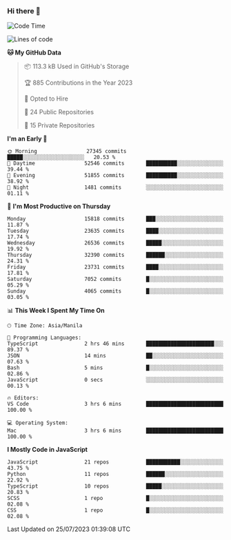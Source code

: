 ### Hi there 👋

<!--START_SECTION:waka-->
![Code Time](http://img.shields.io/badge/Code%20Time-337%20hrs%2013%20mins-blue)

![Lines of code](https://img.shields.io/badge/From%20Hello%20World%20I%27ve%20Written-58.4%20million%20lines%20of%20code-blue)

**🐱 My GitHub Data** 

> 📦 113.3 kB Used in GitHub's Storage 
 > 
> 🏆 885 Contributions in the Year 2023
 > 
> 💼 Opted to Hire
 > 
> 📜 24 Public Repositories 
 > 
> 🔑 15 Private Repositories 
 > 
**I'm an Early 🐤** 

```text
🌞 Morning                27345 commits       █████░░░░░░░░░░░░░░░░░░░░   20.53 % 
🌆 Daytime                52546 commits       ██████████░░░░░░░░░░░░░░░   39.44 % 
🌃 Evening                51855 commits       ██████████░░░░░░░░░░░░░░░   38.92 % 
🌙 Night                  1481 commits        ░░░░░░░░░░░░░░░░░░░░░░░░░   01.11 % 
```
📅 **I'm Most Productive on Thursday** 

```text
Monday                   15818 commits       ███░░░░░░░░░░░░░░░░░░░░░░   11.87 % 
Tuesday                  23635 commits       ████░░░░░░░░░░░░░░░░░░░░░   17.74 % 
Wednesday                26536 commits       █████░░░░░░░░░░░░░░░░░░░░   19.92 % 
Thursday                 32390 commits       ██████░░░░░░░░░░░░░░░░░░░   24.31 % 
Friday                   23731 commits       ████░░░░░░░░░░░░░░░░░░░░░   17.81 % 
Saturday                 7052 commits        █░░░░░░░░░░░░░░░░░░░░░░░░   05.29 % 
Sunday                   4065 commits        █░░░░░░░░░░░░░░░░░░░░░░░░   03.05 % 
```


📊 **This Week I Spent My Time On** 

```text
🕑︎ Time Zone: Asia/Manila

💬 Programming Languages: 
TypeScript               2 hrs 46 mins       ██████████████████████░░░   89.37 % 
JSON                     14 mins             ██░░░░░░░░░░░░░░░░░░░░░░░   07.63 % 
Bash                     5 mins              █░░░░░░░░░░░░░░░░░░░░░░░░   02.86 % 
JavaScript               0 secs              ░░░░░░░░░░░░░░░░░░░░░░░░░   00.13 % 

🔥 Editors: 
VS Code                  3 hrs 6 mins        █████████████████████████   100.00 % 

💻 Operating System: 
Mac                      3 hrs 6 mins        █████████████████████████   100.00 % 
```

**I Mostly Code in JavaScript** 

```text
JavaScript               21 repos            ███████████░░░░░░░░░░░░░░   43.75 % 
Python                   11 repos            ██████░░░░░░░░░░░░░░░░░░░   22.92 % 
TypeScript               10 repos            █████░░░░░░░░░░░░░░░░░░░░   20.83 % 
SCSS                     1 repo              █░░░░░░░░░░░░░░░░░░░░░░░░   02.08 % 
CSS                      1 repo              █░░░░░░░░░░░░░░░░░░░░░░░░   02.08 % 
```




 Last Updated on 25/07/2023 01:39:08 UTC
<!--END_SECTION:waka-->
